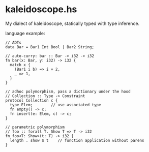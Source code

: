 # kaleidoscope.hs

My dialect of kaleidoscope, statically typed with type inference.

language example:

```
// ADTs
data Bar = Bar1 Int Bool | Bar2 String;

// auto-curry: bar :: Bar -> i32 -> i32
fn bar(x: Bar, y: i32) -> i32 {
  match x {
    (Bar1 i b) => i + 2,
    _ => 1,
  }
}

// adhoc polymorphism, pass a dictionary under the hood
// Collection :: Type -> Constraint
protocol Collection c {
  type Elem;        // use associated type
  fn empty() -> c;
  fn insert(e: Elem, c) -> c;
}

// parametric polymorphism
// foo :: forall T. Show T => T -> i32
fn foo<T: Show>(t: T) -> i32 {
  length . show $ t    // function application without parens
}
```
